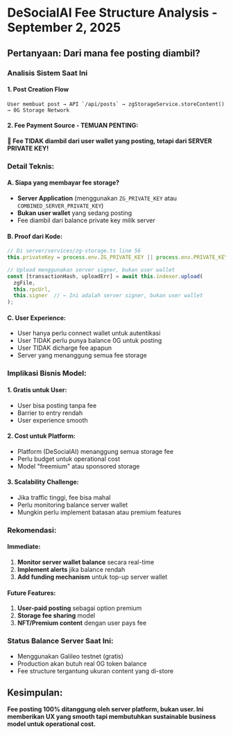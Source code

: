 # DeSocialAI Fee Structure Analysis - September 2, 2025

## Pertanyaan: Dari mana fee posting diambil?

### Analisis Sistem Saat Ini

#### 1. **Post Creation Flow**
```
User membuat post → API `/api/posts` → zgStorageService.storeContent() → 0G Storage Network
```

#### 2. **Fee Payment Source - TEMUAN PENTING:**
**🔑 Fee TIDAK diambil dari user wallet yang posting, tetapi dari SERVER PRIVATE KEY!**

### Detail Teknis:

#### A. **Siapa yang membayar fee storage?**
- **Server Application** (menggunakan `ZG_PRIVATE_KEY` atau `COMBINED_SERVER_PRIVATE_KEY`)
- **Bukan user wallet** yang sedang posting
- Fee diambil dari balance private key milik server

#### B. **Proof dari Kode:**
```typescript
// Di server/services/zg-storage.ts line 56
this.privateKey = process.env.ZG_PRIVATE_KEY || process.env.PRIVATE_KEY || '';

// Upload menggunakan server signer, bukan user wallet
const [transactionHash, uploadErr] = await this.indexer.upload(
  zgFile, 
  this.rpcUrl, 
  this.signer  // ← Ini adalah server signer, bukan user wallet
);
```

#### C. **User Experience:**
- User hanya perlu connect wallet untuk autentikasi
- User TIDAK perlu punya balance 0G untuk posting
- User TIDAK dicharge fee apapun
- Server yang menanggung semua fee storage

### Implikasi Bisnis Model:

#### 1. **Gratis untuk User:**
- User bisa posting tanpa fee
- Barrier to entry rendah
- User experience smooth

#### 2. **Cost untuk Platform:**
- Platform (DeSocialAI) menanggung semua storage fee
- Perlu budget untuk operational cost
- Model "freemium" atau sponsored storage

#### 3. **Scalability Challenge:**
- Jika traffic tinggi, fee bisa mahal
- Perlu monitoring balance server wallet
- Mungkin perlu implement batasan atau premium features

### Rekomendasi:

#### Immediate:
1. **Monitor server wallet balance** secara real-time
2. **Implement alerts** jika balance rendah
3. **Add funding mechanism** untuk top-up server wallet

#### Future Features:
1. **User-paid posting** sebagai option premium
2. **Storage fee sharing** model
3. **NFT/Premium content** dengan user pays fee

### Status Balance Server Saat Ini:
- Menggunakan Galileo testnet (gratis)
- Production akan butuh real 0G token balance
- Fee structure tergantung ukuran content yang di-store

## Kesimpulan:
**Fee posting 100% ditanggung oleh server platform, bukan user. Ini memberikan UX yang smooth tapi membutuhkan sustainable business model untuk operational cost.**